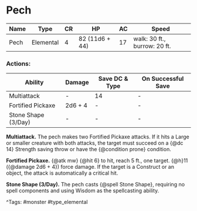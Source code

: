 # Pech

| Name | Type | CR | HP | AC | Speed |
|------|------|----|----|----|-------|
| Pech | Elemental | 4 | 82 (11d6 + 44) | 17 | walk: 30 ft., burrow: 20 ft. |

### Actions:

| Ability | Damage | Save DC & Type | On Successful Save |
|---------|--------|----------------|--------------------|
| Multiattack | - | 14 | - |
| Fortified Pickaxe | 2d6 + 4 | - | - |
| Stone Shape (3/Day) | - | - | - |


**Multiattack.** The pech makes two Fortified Pickaxe attacks. If it hits a Large or smaller creature with both attacks, the target must succeed on a {@dc 14} Strength saving throw or have the {@condition prone} condition.

**Fortified Pickaxe.** {@atk mw} {@hit 6} to hit, reach 5 ft., one target. {@h}11 ({@damage 2d6 + 4}) force damage. If the target is a Construct or an object, the attack is automatically a critical hit.

**Stone Shape (3/Day).** The pech casts {@spell Stone Shape}, requiring no spell components and using Wisdom as the spellcasting ability.

^Tags: #monster #type_elemental